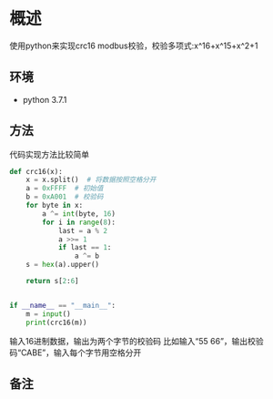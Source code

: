 # 概述

使用python来实现crc16 modbus校验，校验多项式:x^16+x^15+x^2+1

## 环境

- python 3.7.1

## 方法

代码实现方法比较简单

```python
def crc16(x):
    x = x.split()  # 将数据按照空格分开
    a = 0xFFFF  # 初始值
    b = 0xA001  # 校验码
    for byte in x:
        a ^= int(byte, 16)
        for i in range(8):
            last = a % 2
            a >>= 1
            if last == 1:
                a ^= b
    s = hex(a).upper()

    return s[2:6]


if __name__ == "__main__":
    m = input()
    print(crc16(m))

```

输入16进制数据，输出为两个字节的校验码
比如输入“55 66”，输出校验码“CABE”，输入每个字节用空格分开

## 备注
